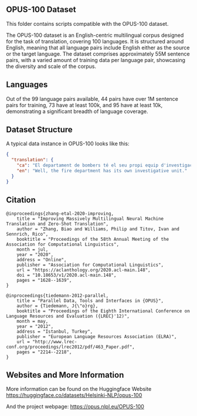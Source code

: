 ## OPUS-100 Dataset

This folder contains scripts compatible with the OPUS-100 dataset.

The OPUS-100 dataset is an English-centric multilingual corpus designed for the
task of translation, covering 100 languages. It is structured around English,
meaning that all language pairs include English either as the source or the
target language. The dataset comprises approximately 55M sentence pairs, with a
varied amount of training data per language pair, showcasing the diversity and
scale of the corpus.

## Languages

Out of the 99 language pairs available, 44 pairs have over 1M sentence pairs for
training, 73 have at least 100k, and 95 have at least 10k, demonstrating a
significant breadth of language coverage.

## Dataset Structure

A typical data instance in OPUS-100 looks like this:

```json
{
  "translation": {
    "ca": "El departament de bombers té el seu propi equip d'investigació.",
    "en": "Well, the fire department has its own investigative unit."
  }
}
```

## Citation

```
@inproceedings{zhang-etal-2020-improving,
    title = "Improving Massively Multilingual Neural Machine Translation and Zero-Shot Translation",
    author = "Zhang, Biao and Williams, Philip and Titov, Ivan and Sennrich, Rico",
    booktitle = "Proceedings of the 58th Annual Meeting of the Association for Computational Linguistics",
    month = jul,
    year = "2020",
    address = "Online",
    publisher = "Association for Computational Linguistics",
    url = "https://aclanthology.org/2020.acl-main.148",
    doi = "10.18653/v1/2020.acl-main.148",
    pages = "1628--1639",
}

@inproceedings{tiedemann-2012-parallel,
    title = "Parallel Data, Tools and Interfaces in {OPUS}",
    author = {Tiedemann, J{\"o}rg},
    booktitle = "Proceedings of the Eighth International Conference on Language Resources and Evaluation ({LREC}'12)",
    month = may,
    year = "2012",
    address = "Istanbul, Turkey",
    publisher = "European Language Resources Association (ELRA)",
    url = "http://www.lrec-conf.org/proceedings/lrec2012/pdf/463_Paper.pdf",
    pages = "2214--2218",
}
```

## Websites and More Information

More information can be found on the Huggingface Website
https://huggingface.co/datasets/Helsinki-NLP/opus-100

And the project webpage:
https://opus.nlpl.eu/OPUS-100
